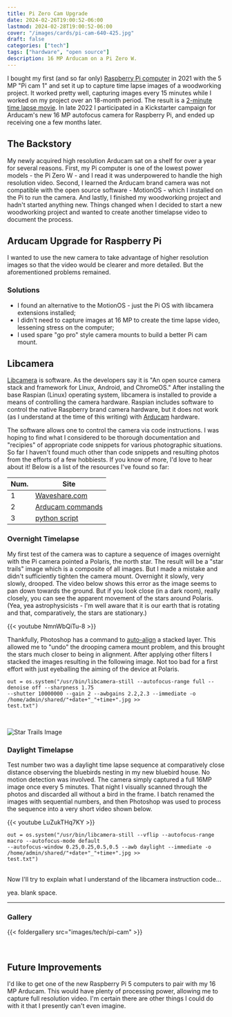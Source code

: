 ```yaml
---
title: Pi Zero Cam Upgrade
date: 2024-02-26T19:00:52-06:00
lastmod: 2024-02-28T19:00:52-06:00
cover: "/images/cards/pi-cam-640-425.jpg"
draft: false
categories: ["tech"]
tags: ["hardware", "open source"]
description: 16 MP Arducam on a Pi Zero W.
---
```

I bought my first (and so far only) [Raspberry Pi computer](https://www.raspberrypi.com/) in 2021 with the 5 MP "Pi cam 1" and set it up to capture time lapse images of a woodworking project. It worked pretty well, capturing images every 15 minutes while I worked on my project over an 18-month period. The result is a [2-minute time lapse movie](https://www.youtube.com/watch?v=Z3MccWJDgww). In late 2022 I participated in a Kickstarter campaign for Arducam's new 16 MP autofocus camera for Raspberry Pi, and ended up receiving one a few months later. 

## The Backstory

My newly acquired high resolution Arducam sat on a shelf for over a year for several reasons. First, my Pi computer is one of the lowest power models - the Pi Zero W - and I read it was underpowered to handle the high resolution video. Second, I learned the Arducam brand camera was not compatible with the open source software - MotionOS - which I installed on the Pi to run the camera. And lastly, I finished my woodworking project and hadn't started anything new. Things changed when I decided to start a new woodworking project and wanted to create another timelapse video to document the process. 

## Arducam Upgrade for Raspberry Pi

I wanted to use the new camera to take advantage of higher resolution images so that the video would be clearer and more detailed. But the aforementioned problems remained.

### Solutions

- I found an alternative to the MotionOS - just the Pi OS with libcamera extensions installed;
- I didn't need to capture images at 16 MP to create the time lapse video, lessening stress on the computer;
- I used spare "go pro" style camera mounts to build a better Pi cam mount.

## Libcamera

[Libcamera](https://libcamera.org/) is software. As the developers say it is "An open source camera stack and framework for Linux, Android, and ChromeOS." After installing the base Raspian (Linux) operating system, libcamera is installed to provide a means of controlling the camera hardware. Raspian includes software to control the native Raspberry brand camera hardware, but it does not work (as I understand at the time of this writing) with [Arducam](https://www.arducam.com/) hardware. 

The software allows one to control the camera via code instructions. I was hoping to find what I considered to be thorough documentation and "recipies" of appropriate code snippets for various photographic situations. So far I haven't found much other than code snippets and resulting photos from the efforts of a few hobbiests. If you know of more, I'd love to hear about it! Below is a list of the resources I've found so far:

Num.    | Site
--------|------
1       | [Waveshare.com](https://www.waveshare.com/wiki/Template:RPi_Camera_Libcamera_Guide#libcamera-still)
2       | [Arducam commands](https://docs.arducam.com/Raspberry-Pi-Camera/Native-camera/Libcamera-User-Guide/)
3       | [python script](https://picamera.readthedocs.io/en/release-1.13/recipes1.html#capturing-consistent-images)

### Overnight Timelapse

My first test of the camera was to capture a sequence of images overnight with the Pi camera pointed a Polaris, the north star. The result will be a "star trails" image which is a composite of all images. But I made a mistake and didn't sufficiently tighten the camera mount. Overnight it slowly, very slowly, drooped. The video below shows this error as the image seems to pan down towards the ground. But if you look close (in a dark room), really closely, you can see the apparent movement of the stars around Polaris. (Yea, yea astrophysicists - I'm well aware that it is our earth that is rotating and that, comparatively, the stars are stationary.)

{{< youtube NmnWbQiTu-8 >}}

Thankfully, Photoshop has a command to [auto-align](https://helpx.adobe.com/photoshop/using/aligning-layers.html#automatically_align_image_layers) a stacked layer. This allowed me to "undo" the drooping camera mount problem, and this brought the stars much closer to being in alignment. After applying other filters I stacked the images resulting in the following image. Not too bad for a first effort with just eyeballing the aiming of the device at Polaris.

	out = os.system("/usr/bin/libcamera-still --autofocus-range full --denoise off --sharpness 1.75 
	--shutter 10000000 --gain 2 --awbgains 2.2,2.3 --immediate -o /home/admin/shared/"+date+"_"+time+".jpg >>
	test.txt")

</br>

![Star Trails Image](/images/tech/pi-cam/star-trails_20240219.jpg)

### Daylight Timelapse

Test number two was a daylight time lapse sequence at comparatively close distance observing the bluebirds nesting in my new bluebird house. No motion detection was involved. The camera simply captured a full 16MP image once every 5 minutes. That night I visually scanned through the photos and discarded all without a bird in the frame. I batch renamed the images with sequential numbers, and then Photoshop was used to process the sequence into a very short video shown below.

{{< youtube LuZukTHq7KY >}}

	out = os.system("/usr/bin/libcamera-still --vflip --autofocus-range macro --autofocus-mode default
	--autofocus-window 0.25,0.25,0.5,0.5 --awb daylight --immediate -o /home/admin/shared/"+date+"_"+time+".jpg >>
	test.txt")

</br>
Now I'll try to explain what I understand of the libcamera instruction code...

yea. blank space.

---

### Gallery

{{< foldergallery src="images/tech/pi-cam" >}}

</br>

## Future Improvements

I'd like to get one of the new Raspberry Pi 5 computers to pair with my 16 MP Arducam. This would have plenty of processing power, allowing me to capture full resolution video. I'm certain there are other things I could do with it that I presently can't even imagine.